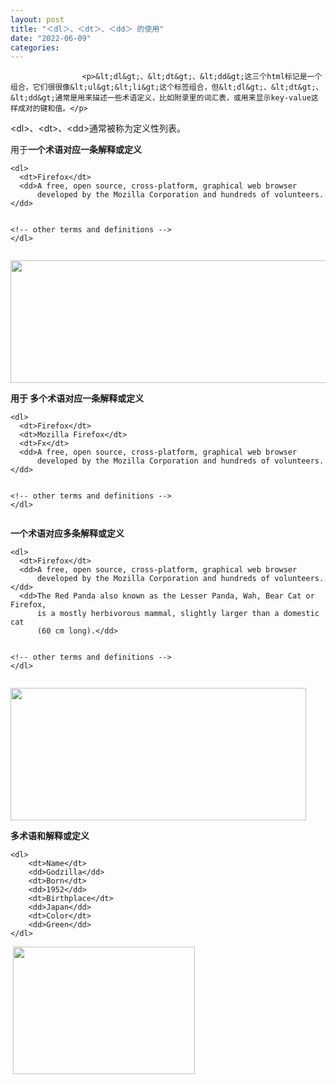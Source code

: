 ```yaml
---
layout: post
title: "＜dl＞、＜dt＞、＜dd＞ 的使用"
date: "2022-06-09"
categories: 
---
```


                    <p>&lt;dl&gt;、&lt;dt&gt;、&lt;dd&gt;这三个html标记是一个组合，它们很很像&lt;ul&gt;&lt;li&gt;这个标签组合，但&lt;dl&gt;、&lt;dt&gt;、&lt;dd&gt;通常是用来描述一些术语定义，比如附录里的词汇表，或用来显示key-value这样成对的键和值。</p> 
<p>&lt;dl&gt;、&lt;dt&gt;、&lt;dd&gt;通常被称为定义性列表。</p> 
<p>用于<strong>一个术语对应一条解释或定义</strong></p> 
<pre><code>&lt;dl&gt;
  &lt;dt&gt;Firefox&lt;/dt&gt;
  &lt;dd&gt;A free, open source, cross-platform, graphical web browser
      developed by the Mozilla Corporation and hundreds of volunteers.&lt;/dd&gt;

  &lt;!-- other terms and definitions --&gt;
&lt;/dl&gt;</code></pre> 
<p><img alt="" height="196" src="https://img-blog.csdnimg.cn/384fba036ad14018a7431afa848febab.png" width="1088"></p> 
<p><strong>用于 多个术语对应一条解释或定义</strong></p> 
<pre><code>&lt;dl&gt;
  &lt;dt&gt;Firefox&lt;/dt&gt;
  &lt;dt&gt;Mozilla Firefox&lt;/dt&gt;
  &lt;dt&gt;Fx&lt;/dt&gt;
  &lt;dd&gt;A free, open source, cross-platform, graphical web browser
      developed by the Mozilla Corporation and hundreds of volunteers.&lt;/dd&gt;

  &lt;!-- other terms and definitions --&gt;
&lt;/dl&gt;</code></pre> 
<p></p> 
<p><strong>一个术语对应多条解释或定义</strong></p> 
<pre><code>&lt;dl&gt;
  &lt;dt&gt;Firefox&lt;/dt&gt;
  &lt;dd&gt;A free, open source, cross-platform, graphical web browser
      developed by the Mozilla Corporation and hundreds of volunteers.&lt;/dd&gt;
  &lt;dd&gt;The Red Panda also known as the Lesser Panda, Wah, Bear Cat or Firefox,
      is a mostly herbivorous mammal, slightly larger than a domestic cat
      (60 cm long).&lt;/dd&gt;

  &lt;!-- other terms and definitions --&gt;
&lt;/dl&gt;</code></pre> 
<p><img alt="" height="212" src="https://img-blog.csdnimg.cn/87438e0ac28e4663a8df33aca2a90fd9.png" width="473"></p> 
<p><strong>多术语和解释或定义</strong></p> 
<pre><code>&lt;dl&gt;
    &lt;dt&gt;Name&lt;/dt&gt;    
    &lt;dd&gt;Godzilla&lt;/dd&gt;
    &lt;dt&gt;Born&lt;/dt&gt;
    &lt;dd&gt;1952&lt;/dd&gt;
    &lt;dt&gt;Birthplace&lt;/dt&gt;
    &lt;dd&gt;Japan&lt;/dd&gt;
    &lt;dt&gt;Color&lt;/dt&gt;
    &lt;dd&gt;Green&lt;/dd&gt;
&lt;/dl&gt;</code></pre> 
<p> <img alt="" height="204" src="https://img-blog.csdnimg.cn/1d6e7cb24ad742fdb3921d10d3240b0b.png" width="291"></p> 
<p> </p> 
<p></p> 
<p></p> 
<p></p> 
<p></p>
                
